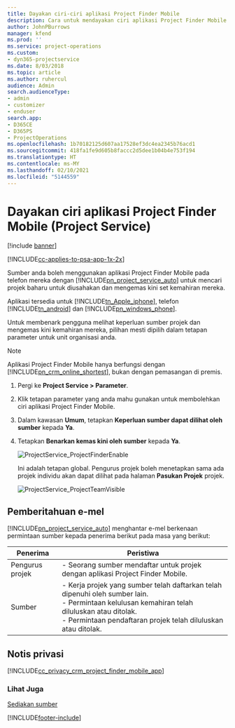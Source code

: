 ```yaml
---
title: Dayakan ciri-ciri aplikasi Project Finder Mobile
description: Cara untuk mendayakan ciri aplikasi Project Finder Mobile untuk Project Service
author: JohnPBurrows
manager: kfend
ms.prod: ''
ms.service: project-operations
ms.custom:
- dyn365-projectservice
ms.date: 8/03/2018
ms.topic: article
ms.author: ruhercul
audience: Admin
search.audienceType:
- admin
- customizer
- enduser
search.app:
- D365CE
- D365PS
- ProjectOperations
ms.openlocfilehash: 1b70182125d607aa17528ef3dc4ea2345b76acd1
ms.sourcegitcommit: 418fa1fe9d605b8faccc2d5dee1b04b4e753f194
ms.translationtype: HT
ms.contentlocale: ms-MY
ms.lasthandoff: 02/10/2021
ms.locfileid: "5144559"
---
```

# <a name="enable-project-finder-mobile-app-features-project-service"></a>Dayakan ciri aplikasi Project Finder Mobile (Project Service)

[!include [banner](../includes/psa-now-project-operations.md)]

[!INCLUDE[cc-applies-to-psa-app-1x-2x](../includes/cc-applies-to-psa-app-1x-2x.md)]

Sumber anda boleh menggunakan aplikasi Project Finder Mobile pada telefon mereka dengan [!INCLUDE[pn_project_service_auto](../includes/pn-project-service-auto.md)] untuk mencari projek baharu untuk diusahakan dan mengemas kini set kemahiran mereka.  
  
 Aplikasi tersedia untuk [!INCLUDE[tn_Apple_iphone](../includes/tn-apple-iphone.md)], telefon [!INCLUDE[tn_android](../includes/tn-android.md)] dan [!INCLUDE[pn_windows_phone](../includes/pn-windows-phone.md)].  
    
 Untuk membenark pengguna melihat keperluan sumber projek dan mengemas kini kemahiran mereka, pilihan mesti dipilih dalam tetapan parameter untuk unit organisasi anda.
  
> [!NOTE]
>  Aplikasi Project Finder Mobile hanya berfungsi dengan [!INCLUDE[pn_crm_online_shortest](../includes/pn-crm-online-shortest.md)], bukan dengan pemasangan di premis.  
  
1. Pergi ke **Project Service > Parameter**.  
  
2. Klik tetapan parameter yang anda mahu gunakan untuk membolehkan ciri aplikasi Project Finder Mobile.  
  
3. Dalam kawasan **Umum**, tetapkan **Keperluan sumber dapat dilihat oleh sumber** kepada **Ya**.  
  
4. Tetapkan **Benarkan kemas kini oleh sumber** kepada **Ya**.  
  
   ![ProjectService_ProjectFinderEnable](../psa/media/project-service-project-finder-enable.png "ProjectService_ProjectFinderEnable")  
  
   Ini adalah tetapan global. Pengurus projek boleh menetapkan sama ada projek individu akan dapat dilihat pada halaman **Pasukan Projek** projek.  
  
   ![ProjectService_ProjectTeamVisible](../psa/media/project-service-project-team-visible.png "ProjectService_ProjectTeamVisible")  
  
## <a name="email-notifications"></a>Pemberitahuan e-mel  
 [!INCLUDE[pn_project_service_auto](../includes/pn-project-service-auto.md)] menghantar e-mel berkenaan permintaan sumber kepada penerima berikut pada masa yang berikut:  
  
|Penerima|Peristiwa|  
|---------------|-----------|  
|Pengurus projek|- Seorang sumber mendaftar untuk projek dengan aplikasi Project Finder Mobile.|  
|Sumber|- Kerja projek yang sumber telah daftarkan telah dipenuhi oleh sumber lain.<br />- Permintaan kelulusan kemahiran telah diluluskan atau ditolak.<br />- Permintaan pendaftaran projek telah diluluskan atau ditolak.|  
  
## <a name="privacy-notice"></a>Notis privasi  
 [!INCLUDE[cc_privacy_crm_project_finder_mobile_app](../includes/cc-privacy-crm-project-finder-mobile-app.md)]  
  
### <a name="see-also"></a>Lihat Juga  
 [Sediakan sumber](../psa/set-up-resources.md)


[!INCLUDE[footer-include](../includes/footer-banner.md)]